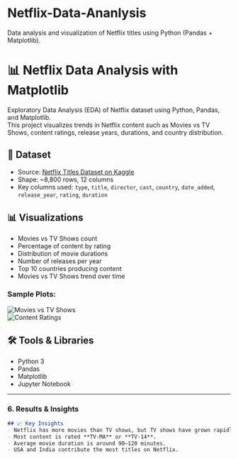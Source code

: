 # Netflix-Data-Ananlysis
Data analysis and visualization of Netflix titles using Python (Pandas + Matplotlib).
# 📊 Netflix Data Analysis with Matplotlib
Exploratory Data Analysis (EDA) of Netflix dataset using Python, Pandas, and Matplotlib.  
This project visualizes trends in Netflix content such as Movies vs TV Shows, content ratings, release years, durations, and country distribution.
## 📂 Dataset
- Source: [Netflix Titles Dataset on Kaggle](https://www.kaggle.com/datasets/shivamb/netflix-shows)
- Shape: ~8,800 rows, 12 columns  
- Key columns used: `type`, `title`, `director`, `cast`, `country`, `date_added`, `release_year`, `rating`, `duration`
## 📊 Visualizations
- Movies vs TV Shows count  
- Percentage of content by rating  
- Distribution of movie durations  
- Number of releases per year  
- Top 10 countries producing content  
- Movies vs TV Shows trend over time  

### Sample Plots:
![Movies vs TV Shows](plots/movies_vs_tvshows.png)  
![Content Ratings](plots/content_rating.png)
## 🛠️ Tools & Libraries
- Python 3
- Pandas
- Matplotlib
- Jupyter Notebook

---

### 6. Results & Insights
```markdown
## 📈 Key Insights
- Netflix has more movies than TV shows, but TV shows have grown rapidly since 2015.  
- Most content is rated **TV-MA** or **TV-14**.  
- Average movie duration is around 90–120 minutes.  
- USA and India contribute the most titles on Netflix.  
